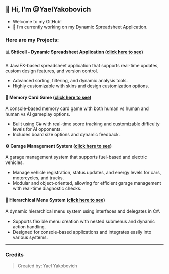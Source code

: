 ## 👋 Hi, I’m @YaelYakobovich
* Welcome to my GitHub!
* 🔭 I’m currently working on my Dynamic Spreadsheet Application.

### Here are my Projects:

#### :bar_chart: **Shticell - Dynamic Spreadsheet Application** ([click here to see](https://github.com/YaelYakobovich007/Shticell-SpreadSheets))
A JavaFX-based spreadsheet application that supports real-time updates, custom design features, and version control.
* Advanced sorting, filtering, and dynamic analysis tools.
* Highly customizable with skins and design customization options.

#### :memo: **Memory Card Game** ([click here to see](https://github.com/YaelYakobovich007/Object-Oriented-Programming-C-Sharp-Academic-Course/tree/master/Memory_Card_Game))
A console-based memory card game with both human vs human and human vs AI gameplay options.
* Built using C# with real-time score tracking and customizable difficulty levels for AI opponents.
* Includes board size options and dynamic feedback.

#### :gear: **Garage Management System** ([click here to see](https://github.com/YaelYakobovich007/Object-Oriented-Programming-C-Sharp-Academic-Course/tree/master/Garage-Management-App))
A garage management system that supports fuel-based and electric vehicles.
* Manage vehicle registration, status updates, and energy levels for cars, motorcycles, and trucks.
* Modular and object-oriented, allowing for efficient garage management with real-time diagnostic checks.

#### :scroll: **Hierarchical Menu System** ([click here to see](https://github.com/YaelYakobovich007/Object-Oriented-Programming-C-Sharp-Academic-Course/tree/master/Interfaces-And-Delegates-Project))
A dynamic hierarchical menu system using interfaces and delegates in C#.
* Supports flexible menu creation with nested submenus and dynamic action handling.
* Designed for console-based applications and integrates easily into various systems.

---

### Credits

> Created by: Yael Yakobovich
